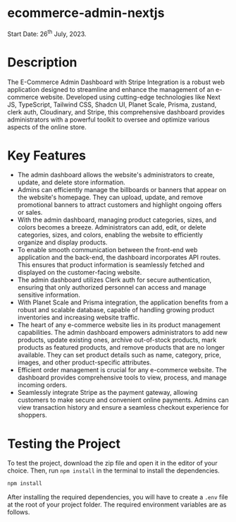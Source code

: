 # ecommerce-admin-nextjs

Start Date: 26<sup>th</sup> July, 2023.

# Description

The E-Commerce Admin Dashboard with Stripe Integration is a robust web application designed to streamline and enhance the management of an e-commerce website. Developed using cutting-edge technologies like Next JS, TypeScript, Tailwind CSS, Shadcn UI, Planet Scale, Prisma, zustand, clerk auth, Cloudinary, and Stripe, this comprehensive dashboard provides administrators with a powerful toolkit to oversee and optimize various aspects of the online store.

# Key Features

- The admin dashboard allows the website's administrators to create, update, and delete store information.
- Admins can efficiently manage the billboards or banners that appear on the website's homepage. They can upload, update, and remove promotional banners to attract customers and highlight ongoing offers or sales.
- With the admin dashboard, managing product categories, sizes, and colors becomes a breeze. Administrators can add, edit, or delete categories, sizes, and colors, enabling the website to efficiently organize and display products.
- To enable smooth communication between the front-end web application and the back-end, the dashboard incorporates API routes. This ensures that product information is seamlessly fetched and displayed on the customer-facing website.
- The admin dashboard utilizes Clerk auth for secure authentication, ensuring that only authorized personnel can access and manage sensitive information.
- With Planet Scale and Prisma integration, the application benefits from a robust and scalable database, capable of handling growing product inventories and increasing website traffic.
- The heart of any e-commerce website lies in its product management capabilities. The admin dashboard empowers administrators to add new products, update existing ones, archive out-of-stock products, mark products as featured products, and remove products that are no longer available. They can set product details such as name, category, price, images, and other product-specific attributes.
- Efficient order management is crucial for any e-commerce website. The dashboard provides comprehensive tools to view, process, and manage incoming orders.
- Seamlessly integrate Stripe as the payment gateway, allowing customers to make secure and convenient online payments. Admins can view transaction history and ensure a seamless checkout experience for shoppers.

# Testing the Project

To test the project, download the zip file and open it in the editor of your choice.
Then, run `npm install` in the terminal to install the dependencies.

```bash
npm install
```

After installing the required dependencies, you will have to create a `.env` file at the root of your project folder.
The required environment variables are as follows.
